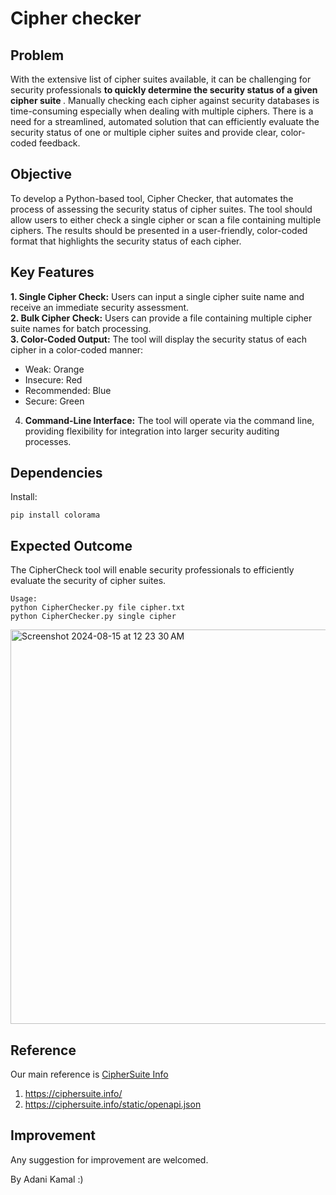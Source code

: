 # Cipher checker

## Problem
With the extensive list of cipher suites available, it can be challenging for security professionals <b> to quickly determine the security status of a given cipher suite </b>. Manually checking each cipher against security databases is time-consuming especially when dealing with multiple ciphers. 
There is a need for a streamlined, automated solution that can efficiently evaluate the security status of one or multiple cipher suites and provide clear, color-coded feedback.

## Objective
To develop a Python-based tool, Cipher Checker, that automates the process of assessing the security status of cipher suites. The tool should allow users to either check a single cipher or scan a file containing multiple ciphers. The results should be presented in a user-friendly, color-coded format that highlights the security status of each cipher.

## Key Features
<b>1. Single Cipher Check:</b> Users can input a single cipher suite name and receive an immediate security assessment. <br>
<b>2. Bulk Cipher Check:</b> Users can provide a file containing multiple cipher suite names for batch processing. <br>
<b>3. Color-Coded Output:</b> The tool will display the security status of each cipher in a color-coded manner:
- Weak: Orange
- Insecure: Red
- Recommended: Blue
- Secure: Green
4. <b> Command-Line Interface:</b> The tool will operate via the command line, providing flexibility for integration into larger security auditing processes.

## Dependencies
Install:
```
pip install colorama
```

## Expected Outcome
The CipherCheck tool will enable security professionals to efficiently evaluate the security of cipher suites.

```
Usage:
python CipherChecker.py file cipher.txt
python CipherChecker.py single cipher
```
<img width="631" alt="Screenshot 2024-08-15 at 12 23 30 AM" src="https://github.com/user-attachments/assets/b9c4f998-7998-40ca-88f0-f8d6e0fc4ba8">

## Reference
Our main reference is [CipherSuite Info](https://ciphersuite.info)
1. https://ciphersuite.info/
2. https://ciphersuite.info/static/openapi.json

## Improvement

Any suggestion for improvement are welcomed.

By Adani Kamal :)
